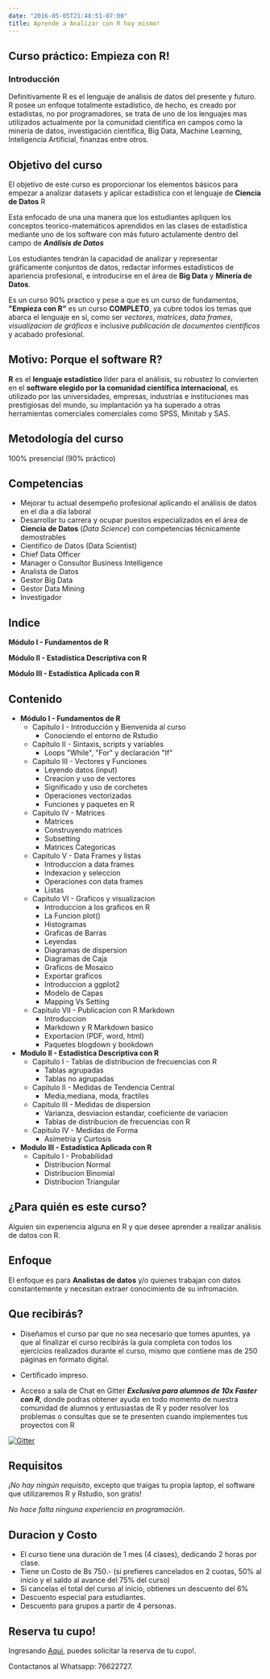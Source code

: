 ```yaml
---
date: "2016-05-05T21:48:51-07:00"
title: Aprende a Analizar con R hoy mismo!
---
```


## Curso práctico: Empieza con R!
### Introducción
Definitivamente R es el lenguaje de análisis de datos del presente y futuro. R posee un enfoque totalmente estadístico, de hecho, es creado por estadistas, no por programadores, se trata de uno de los lenguajes mas utilizados actualmente por la comunidad científica en campos como la minería de datos, investigación científica, Big Data, Machine Learning, Inteligencia Artificial, finanzas entre otros.  

## Objetivo del curso
El objetivo de este curso es proporcionar los elementos básicos para empezar a analizar datasets y aplicar estadística con el lenguaje de **Ciencia de Datos** R

Esta enfocado de una una manera que los estudiantes apliquen los conceptos teorico-matemáticos aprendidos en las clases de estadística mediante uno de los software con más futuro actulamente dentro del campo de **_Análisis de Datos_**

Los estudiantes tendrán la capacidad de analizar y representar gráficamente conjuntos de datos, redactar informes estadísticos de apariencia profesional, e introducirse en el área de **Big Data** y **Minería de Datos**.

Es un curso 90% practico y pese a que es un curso de fundamentos, **"Empieza con R"** es un curso **COMPLETO**, ya cubre todos los temas que abarca el lenguaje en sí, como ser _vectores_, _matrices_, _data frames_, _visualizacion de gráficos_ e inclusive _publicación de documentos científicos_ y acabado profesional.

## Motivo: Porque el software R?
**R** es el **lenguaje estadístico** líder para el análisis, su robustez lo convierten en el **software elegido por la comunidad científica internacional**, es utilizado por las universidades, empresas, industrias e instituciones mas prestigiosas del mundo, su implantación ya ha superado a otras herramientas comerciales comerciales como SPSS, Minitab y SAS.

## Metodología del curso
100% presencial (90% práctico)

## Competencias
- Mejorar tu actual desempeño profesional aplicando el análisis de datos en el día a día laboral
- Desarrollar tu carrera y ocupar puestos especializados en el área de **Ciencia de Datos** (_Data Science_) con competencias técnicamente demostrables
 - Científico de Datos (Data Scientist)
 - Chief Data Officer
 - Manager o Consultor Business Intelligence
 - Analista de Datos
 - Gestor Big Data
 - Gestor Data Mining 
 - Investigador

## Indice

**Módulo I - Fundamentos de R**

**Módulo II - Estadística Descriptiva con R**

**Módulo III - Estadística Aplicada con R**

## Contenido

- **Módulo I - Fundamentos de R**
  + Capítulo I - Introducción y Bienvenida al curso
      - Conociendo el entorno de Rstudio
  + Capítulo II - Sintaxis, scripts y variables
      - Loops "While", "For" y declaración "If"
  + Capítulo III - Vectores y Funciones
      - Leyendo datos (input)
      - Creacion y uso de vectores
      - Significado y uso de corchetes
      - Operaciones vectorizadas
      - Funciones y paquetes en R
  + Capitulo IV - Matrices
      - Matrices
      - Construyendo matrices
      - Subsetting
      - Matrices Categoricas
  + Capitulo V - Data Frames y listas
      - Introduccion a data frames
      - Indexacion y seleccion
      - Operaciones con data frames
      - Listas
  + Capitulo VI - Graficos y visualizacion
      - Introduccion  a los graficos en R
      - La Funcion plot()
      - Histogramas
      - Graficas de Barras
      - Leyendas
      - Diagramas de dispersion
      - Diagramas de Caja
      - Graficos de Mosaico
      - Exportar graficos
      - Introduccion a ggplot2
      - Modelo de Capas
      - Mapping Vs Setting
  + Capitulo VII - Publicacion con R Markdown
      - Introduccion
      - Markdown y R Markdown basico
      - Exportacion (PDF, word, html)
      - Paquetes blogdown y bookdown
- **Modulo II - Estadistica Descriptiva con R**
  + Capitulo I - Tablas de distribucion de frecuencias con R
      - Tablas agrupadas
      - Tablas no agrupadas
  + Capitulo II - Medidas de Tendencia Central
      - Media,mediana, moda, fractiles
  + Capitulo III - Medidas de dispersion
      - Varianza, desviacion estandar, coeficiente de variacion
      - Tablas de distribucion de frecuencias con R
  + Capitulo IV - Medidas de Forma
      - Asimetria y Curtosis
- **Modulo III - Estadistica Aplicada con R**
  + Capitulo I - Probabilidad
      - Distribucion Normal
      - Distribucion Binomial
      - Distribucion Triangular

## ¿Para quién es este curso?
Alguien sin experiencia alguna en R y que desee aprender a realizar análisis de datos con R.

## Enfoque
El enfoque es para **Analistas de datos** y/o quienes trabajan con datos constantemente y necesitan extraer conocimiento de su infromación.

## Que recibirás?

- Diseñamos el curso par que no sea necesario que tomes apuntes, ya que al finalizar el curso recibirás la guía completa con todos los ejercicios realizados durante el curso, mismo que contiene mas de 250 páginas en formato digital.

- Certificado impreso.

- Acceso a sala de Chat en Gitter **_Exclusiva para alumnos de 10x Faster con R_**, donde podras obtener ayuda en todo momento de nuestra comunidad de alumnos y entusiastas de R y poder resolver los problemas o consultas que se te presenten cuando implementes tus proyectos con R

[![Gitter](https://badges.gitter.im/10x-Faster-con-R/community.svg)](https://gitter.im/10x-Faster-con-R/community?utm_source=badge&utm_medium=badge&utm_campaign=pr-badge)

## Requisitos
_¡No hay ningún requisito_, excepto que traigas tu propia laptop, el software que utilizaremos R y Rstudio, son gratis!

_No hace falta ninguna experiencia en programación_.

## Duracion y Costo
- El curso tiene una duración de 1 mes (4 clases), dedicando 2 horas por clase.
- Tiene un Costo de Bs 750.- (si prefieres cancelados en 2 cuotas, 50% al inicio y el saldo al avance del 75% del curso)
- Si cancelas el total del curso al inicio, obtienes un descuento del 6%
- Descuento especial para estudiantes.
- Descuento para grupos a partir de 4 personas.

## Reserva tu cupo!
Ingresando [Aqui](https://forms.gle/QMm71ybp6aAEoWiU6), puedes solicitar la reserva de tu cupo!.


Contactanos al Whatsapp: 76622727.

